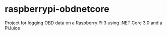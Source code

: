 # raspberrypi-obdnetcore
Project for logging OBD data on a Raspberry Pi 3 using .NET Core 3.0 and a PiJuice
